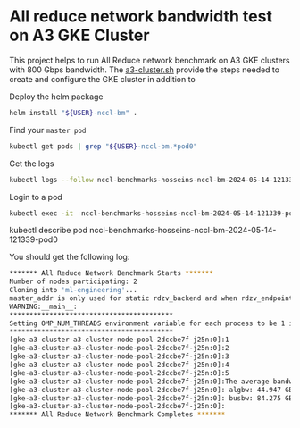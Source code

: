 # All reduce network bandwidth test on A3 GKE Cluster

This project helps to run All Reduce network benchmark on A3 GKE clusters with 800 Gbps bandwidth. The [a3-cluster.sh](a3-cluster.sh) provide the steps needed to create and configure the GKE cluster in addition to 

Deploy the helm package
```bash
helm install "${USER}-nccl-bm" .
```

Find your `master pod`
```bash
kubectl get pods | grep "${USER}-nccl-bm.*pod0"
```

Get the logs
```bash
kubectl logs --follow nccl-benchmarks-hosseins-nccl-bm-2024-05-14-121339-pod0 -c all-reduce-test
```

Login to a pod
```bash
kubectl exec -it  nccl-benchmarks-hosseins-nccl-bm-2024-05-14-121339-pod0 -c all-reduce-test
```

kubectl describe pod nccl-benchmarks-hosseins-nccl-bm-2024-05-14-121339-pod0

You should get the following log:

```bash
******* All Reduce Network Benchmark Starts *******
Number of nodes participating: 2
Cloning into 'ml-engineering'...
master_addr is only used for static rdzv_backend and when rdzv_endpoint is not specified.
WARNING:__main__:
*****************************************
Setting OMP_NUM_THREADS environment variable for each process to be 1 in default, to avoid your system being overloaded, please further tune the variable for optimal performance in your application as needed. 
*****************************************
[gke-a3-cluster-a3-cluster-node-pool-2dccbe7f-j25n:0]:1
[gke-a3-cluster-a3-cluster-node-pool-2dccbe7f-j25n:0]:2
[gke-a3-cluster-a3-cluster-node-pool-2dccbe7f-j25n:0]:3
[gke-a3-cluster-a3-cluster-node-pool-2dccbe7f-j25n:0]:4
[gke-a3-cluster-a3-cluster-node-pool-2dccbe7f-j25n:0]:5
[gke-a3-cluster-a3-cluster-node-pool-2dccbe7f-j25n:0]:The average bandwidth of all_reduce with a 4.0GB payload (5 trials, 16 ranks):
[gke-a3-cluster-a3-cluster-node-pool-2dccbe7f-j25n:0]: algbw: 44.947 GBps (359.6 Gbps)
[gke-a3-cluster-a3-cluster-node-pool-2dccbe7f-j25n:0]: busbw: 84.275 GBps (674.2 Gbps)
[gke-a3-cluster-a3-cluster-node-pool-2dccbe7f-j25n:0]:
******* All Reduce Network Benchmark Completes *******
```
 